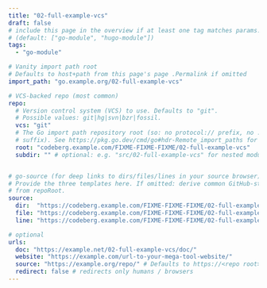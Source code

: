 ```yaml
---
title: "02-full-example-vcs"
draft: false
# include this page in the overview if at least one tag matches params.handleTags
# (default: ["go-module", "hugo-module"])
tags:
  - "go-module"

# Vanity import path root
# Defaults to host+path from this page's page .Permalink if omitted
import_path: "go.example.org/02-full-example-vcs"

# VCS-backed repo (most common)
repo:
  # Version control system (VCS) to use. Defaults to "git".
  # Possible values: git|hg|svn|bzr|fossil.
  vcs: "git"
  # The Go import path repository root (so: no protocol:// prefix, no .git/hg/...
  # suffix). See https://pkg.go.dev/cmd/go#hdr-Remote_import_paths for details.
  root: "codeberg.example.com/FIXME-FIXME-FIXME/02-full-example-vcs"
  subdir: "" # optional: e.g. "src/02-full-example-vcs" for nested modules


# go-source (for deep links to dirs/files/lines in your source browser)
# Provide the three templates here. If omitted: derive common GitHub-style paths
# from repoRoot.
source:
  dir:  "https://codeberg.example.com/FIXME-FIXME-FIXME/02-full-example-vcs/tree{/dir}"
  file: "https://codeberg.example.com/FIXME-FIXME-FIXME/02-full-example-vcs/blob{/dir}/{file}"
  line: "https://codeberg.example.com/FIXME-FIXME-FIXME/02-full-example-vcs/blob{/dir}/{file}#L{line}"

# optional
urls:
  doc: "https://example.net/02-full-example-vcs/doc/"
  website: "https://example.com/url-to-your-mega-tool-website/"
  source: "https://example.org/repo/" # Defaults to https://<repo root>. Set a custom URL here, or set to false (without quotes) to hide the link.
  redirect: false # redirects only humans / browsers
---
```

